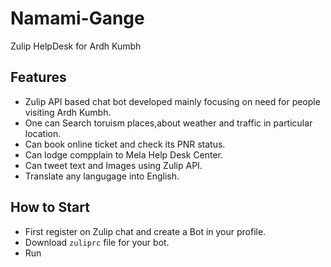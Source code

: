 # Namami-Gange
Zulip HelpDesk for Ardh Kumbh

 
 ## Features
 
* Zulip API based chat bot developed mainly focusing on need for people visiting Ardh Kumbh.
* One can Search  toruism places,about weather and traffic in particular location.
* Can book online ticket and check its PNR status.
* Can lodge compplain to Mela Help Desk Center.
* Can tweet text and Images using Zulip API.
* Translate any langugage into English.

## How to Start

* First register on Zulip chat and create a Bot in your profile.
* Download ```zuliprc``` file for your bot.
* Run 
